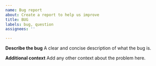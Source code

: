 ```yaml
---
name: Bug report
about: Create a report to help us improve
title: BUG
labels: bug, question
assignees: ''

---
```


**Describe the bug**
A clear and concise description of what the bug is.

**Additional context**
Add any other context about the problem here.
